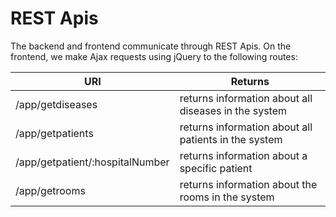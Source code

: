 # REST Apis

The backend and frontend communicate through REST Apis. On the frontend, we make Ajax requests using jQuery to the following routes:

| URI                             | Returns                                              |
| ------------------------------- | ---------------------------------------------------- |
| /app/getdiseases                | returns information about all diseases in the system |
| /app/getpatients                | returns information about all patients in the system |
| /app/getpatient/:hospitalNumber | returns information about a specific patient         |
| /app/getrooms                   | returns information about the rooms in the system    |
